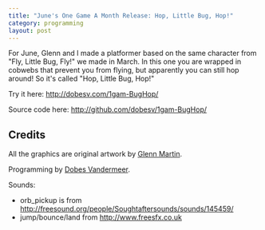 ```yaml
---
title: "June's One Game A Month Release: Hop, Little Bug, Hop!"
category: programming
layout: post
---
```


For June, Glenn and I made a platformer based on the same character from
"Fly, Little Bug, Fly!" we made in March.  In this one you are wrapped in cobwebs
that prevent you from flying, but apparently you can still hop around!  So
it's called "Hop, Little Bug, Hop!"

Try it here: <http://dobesv.com/1gam-BugHop/>

Source code here: <http://github.com/dobesv/1gam-BugHop/>

## Credits

All the graphics are original artwork by [Glenn Martin](http://bunyep.com).

Programming by [Dobes Vandermeer](http://dobesv.com).

Sounds:

 - orb_pickup is from http://freesound.org/people/Soughtaftersounds/sounds/145459/
 - jump/bounce/land from http://www.freesfx.co.uk


